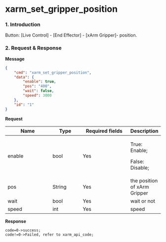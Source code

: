 # xarm\_set\_gripper\_position

### 1. Introduction

Button: \[Live Control] - \[End Effector] - \[xArm Gripper]- position.

### 2. Request & Response


**Message**
```json
{
    "cmd": "xarm_set_gripper_position",
    "data": {
        "enable": true,
        "pos": "400",
        "wait": false,
        "speed": 3000
    },
    "id": "1"
}
```


**Request**

<table data-full-width="true"><thead><tr><th width="136">Name</th><th width="85">Type</th><th width="144">Required fields</th><th>Description</th></tr></thead><tbody><tr><td>enable</td><td>bool</td><td>Yes</td><td><p>True: Enable;</p><p>False: Disable;</p></td></tr><tr><td>pos</td><td>String</td><td>Yes</td><td>the position of xArm Gripper</td></tr><tr><td>wait</td><td>bool</td><td>Yes</td><td>wait or not</td></tr><tr><td>speed </td><td>int</td><td>Yes</td><td>speed</td></tr></tbody></table>


**Response**
```
code=0->success;
code!=0->Failed, refer to xarm_api_code;
```



